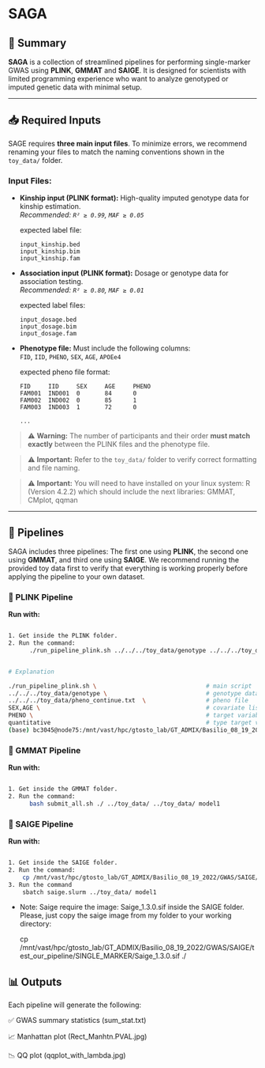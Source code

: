 # SAGA

## 🧬 Summary

**SAGA** is a collection of streamlined pipelines for performing single-marker GWAS using **PLINK**, **GMMAT** and **SAIGE**. It is designed for scientists with limited programming experience who want to analyze genotyped or imputed genetic data with minimal setup.

---

## 📥 Required Inputs

SAGE requires **three main input files**. To minimize errors, we recommend renaming your files to match the naming conventions shown in the `toy_data/` folder.

### Input Files:

- **Kinship input (PLINK format):** High-quality imputed genotype data for kinship estimation.  
  _Recommended: `R² ≥ 0.99`, `MAF ≥ 0.05`_

  expected label file:
  
      input_kinship.bed
      input_kinship.bim
      input_kinship.fam

- **Association input (PLINK format):** Dosage or genotype data for association testing.  
  _Recommended: `R² ≥ 0.80`, `MAF ≥ 0.01`_

  expected label files:

      input_dosage.bed
      input_dosage.bim
      input_dosage.fam

- **Phenotype file:** Must include the following columns:  
  `FID`, `IID`, `PHENO`, `SEX`, `AGE`, `APOEe4`

  expected pheno file format:

      FID     IID     SEX     AGE     PHENO
      FAM001  IND001  0       84      0
      FAM002  IND002  0       85      1
      FAM003  IND003  1       72      0

      ...


> ⚠️ **Warning:** The number of participants and their order **must match exactly** between the PLINK files and the phenotype file.

> ⚠️ **Important:** Refer to the `toy_data/` folder to verify correct formatting and file naming.

> ⚠️ **Important:** You will need to have installed on your linux system:
        R (Version 4.2.2) which should include the next libraries: GMMAT, CMplot, qqman
         
---

## 🚀 Pipelines

SAGA includes three pipelines: The first one using **PLINK**, the second one using **GMMAT**, and third one using **SAIGE**. We recommend running the provided toy data first to verify that everything is working properly before applying the pipeline to your own dataset.

### 🔧 PLINK Pipeline

**Run with:**

```bash

1. Get inside the PLINK folder.
2. Run the command:
      ./run_pipeline_plink.sh ../../../toy_data/genotype ../../../toy_data/pheno_continue.txt  SEX,AGE PHENO quantitative


# Explanation

./run_pipeline_plink.sh \                               # main script
../../../toy_data/genotype \                            # genotype data in plink format
../../../toy_data/pheno_continue.txt  \                 # pheno file
SEX,AGE \                                               # covariate list
PHENO \                                                 # target variable
quantitative                                            # type target variable
(base) bc3045@node75:/mnt/vast/hpc/gtosto_lab/GT_ADMIX/Basilio_08_19_2022/GWAS/pipelines/pipeline/SuperEasyGWAS_v1.0/SINGLE_MARKER/tools/PLINK$


```

### 🔧 GMMAT Pipeline

**Run with:**

```bash

1. Get inside the GMMAT folder.
2. Run the command:
      bash submit_all.sh ./ ../toy_data/ ../toy_data/ model1

```

### 🔧 SAIGE Pipeline

**Run with:**

```bash

1. Get inside the SAIGE folder.
2. Run the command:
    cp /mnt/vast/hpc/gtosto_lab/GT_ADMIX/Basilio_08_19_2022/GWAS/SAIGE/test_our_pipeline/SINGLE_MARKER/Saige_1.3.0.sif ./
3. Run the command
    sbatch saige.slurm ../toy_data/ model1

```

- Note: Saige require the image: Saige_1.3.0.sif inside the SAIGE folder. Please, just copy the saige image from my folder to your working directory: 

  cp /mnt/vast/hpc/gtosto_lab/GT_ADMIX/Basilio_08_19_2022/GWAS/SAIGE/test_our_pipeline/SINGLE_MARKER/Saige_1.3.0.sif ./

##  📊 Outputs
Each pipeline will generate the following:

✅ GWAS summary statistics (sum_stat.txt)

📈 Manhattan plot (Rect_Manhtn.PVAL.jpg)

📉 QQ plot (qqplot_with_lambda.jpg)



